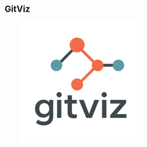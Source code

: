 # GitViz

<p align="center">
  <img src="docs/GitViz-Logo.png" alt="Chimera Logo" width="400"/>
</p>
